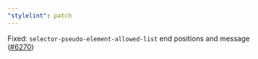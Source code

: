 ```yaml
---
"stylelint": patch
---
```


Fixed: `selector-pseudo-element-allowed-list` end positions and message ([#6270](https://github.com/stylelint/stylelint/pull/6270))
